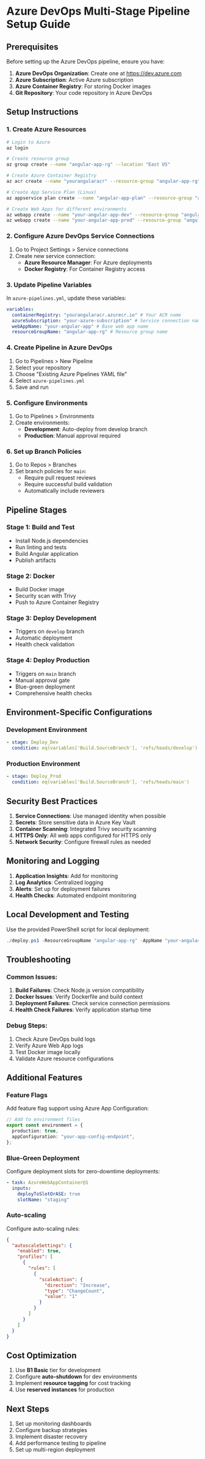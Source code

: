 # Azure DevOps Multi-Stage Pipeline Setup Guide

## Prerequisites

Before setting up the Azure DevOps pipeline, ensure you have:

1. **Azure DevOps Organization**: Create one at https://dev.azure.com
2. **Azure Subscription**: Active Azure subscription
3. **Azure Container Registry**: For storing Docker images
4. **Git Repository**: Your code repository in Azure DevOps

## Setup Instructions

### 1. Create Azure Resources

```bash
# Login to Azure
az login

# Create resource group
az group create --name "angular-app-rg" --location "East US"

# Create Azure Container Registry
az acr create --name "yourangularacr" --resource-group "angular-app-rg" --sku "Basic" --admin-enabled true

# Create App Service Plan (Linux)
az appservice plan create --name "angular-app-plan" --resource-group "angular-app-rg" --is-linux --sku B1

# Create Web Apps for different environments
az webapp create --name "your-angular-app-dev" --resource-group "angular-app-rg" --plan "angular-app-plan" --deployment-container-image-name "yourangularacr.azurecr.io/angular-frontend:latest"
az webapp create --name "your-angular-app-prod" --resource-group "angular-app-rg" --plan "angular-app-plan" --deployment-container-image-name "yourangularacr.azurecr.io/angular-frontend:latest"
```

### 2. Configure Azure DevOps Service Connections

1. Go to Project Settings > Service connections
2. Create new service connection:
   - **Azure Resource Manager**: For Azure deployments
   - **Docker Registry**: For Container Registry access

### 3. Update Pipeline Variables

In `azure-pipelines.yml`, update these variables:

```yaml
variables:
  containerRegistry: "yourangularacr.azurecr.io" # Your ACR name
  azureSubscription: "your-azure-subscription" # Service connection name
  webAppName: "your-angular-app" # Base web app name
  resourceGroupName: "angular-app-rg" # Resource group name
```

### 4. Create Pipeline in Azure DevOps

1. Go to Pipelines > New Pipeline
2. Select your repository
3. Choose "Existing Azure Pipelines YAML file"
4. Select `azure-pipelines.yml`
5. Save and run

### 5. Configure Environments

1. Go to Pipelines > Environments
2. Create environments:
   - **Development**: Auto-deploy from develop branch
   - **Production**: Manual approval required

### 6. Set up Branch Policies

1. Go to Repos > Branches
2. Set branch policies for `main`:
   - Require pull request reviews
   - Require successful build validation
   - Automatically include reviewers

## Pipeline Stages

### Stage 1: Build and Test

- Install Node.js dependencies
- Run linting and tests
- Build Angular application
- Publish artifacts

### Stage 2: Docker

- Build Docker image
- Security scan with Trivy
- Push to Azure Container Registry

### Stage 3: Deploy Development

- Triggers on `develop` branch
- Automatic deployment
- Health check validation

### Stage 4: Deploy Production

- Triggers on `main` branch
- Manual approval gate
- Blue-green deployment
- Comprehensive health checks

## Environment-Specific Configurations

### Development Environment

```yaml
- stage: Deploy_Dev
  condition: eq(variables['Build.SourceBranch'], 'refs/heads/develop')
```

### Production Environment

```yaml
- stage: Deploy_Prod
  condition: eq(variables['Build.SourceBranch'], 'refs/heads/main')
```

## Security Best Practices

1. **Service Connections**: Use managed identity when possible
2. **Secrets**: Store sensitive data in Azure Key Vault
3. **Container Scanning**: Integrated Trivy security scanning
4. **HTTPS Only**: All web apps configured for HTTPS only
5. **Network Security**: Configure firewall rules as needed

## Monitoring and Logging

1. **Application Insights**: Add for monitoring
2. **Log Analytics**: Centralized logging
3. **Alerts**: Set up for deployment failures
4. **Health Checks**: Automated endpoint monitoring

## Local Development and Testing

Use the provided PowerShell script for local deployment:

```powershell
./deploy.ps1 -ResourceGroupName "angular-app-rg" -AppName "your-angular-app" -ContainerRegistryName "yourangularacr"
```

## Troubleshooting

### Common Issues:

1. **Build Failures**: Check Node.js version compatibility
2. **Docker Issues**: Verify Dockerfile and build context
3. **Deployment Failures**: Check service connection permissions
4. **Health Check Failures**: Verify application startup time

### Debug Steps:

1. Check Azure DevOps build logs
2. Verify Azure Web App logs
3. Test Docker image locally
4. Validate Azure resource configurations

## Additional Features

### Feature Flags

Add feature flag support using Azure App Configuration:

```typescript
// Add to environment files
export const environment = {
  production: true,
  appConfiguration: "your-app-config-endpoint",
};
```

### Blue-Green Deployment

Configure deployment slots for zero-downtime deployments:

```yaml
- task: AzureWebAppContainer@1
  inputs:
    deployToSlotOrASE: true
    slotName: "staging"
```

### Auto-scaling

Configure auto-scaling rules:

```json
{
  "autoscaleSettings": {
    "enabled": true,
    "profiles": [
      {
        "rules": [
          {
            "scaleAction": {
              "direction": "Increase",
              "type": "ChangeCount",
              "value": "1"
            }
          }
        ]
      }
    ]
  }
}
```

## Cost Optimization

1. Use **B1 Basic** tier for development
2. Configure **auto-shutdown** for dev environments
3. Implement **resource tagging** for cost tracking
4. Use **reserved instances** for production

## Next Steps

1. Set up monitoring dashboards
2. Configure backup strategies
3. Implement disaster recovery
4. Add performance testing to pipeline
5. Set up multi-region deployment
